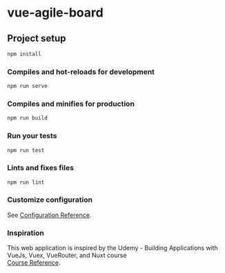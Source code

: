 # vue-agile-board

## Project setup

```javascript
npm install
```

### Compiles and hot-reloads for development

```javascript
npm run serve
```

### Compiles and minifies for production

```javascript
npm run build
```

### Run your tests

```javascript
npm run test
```

### Lints and fixes files

```javascript
npm run lint
```

### Customize configuration

See [Configuration Reference](https://cli.vuejs.org/config/).

### Inspiration

This web application is inspired by
the Udemy - Building Applications with VueJs, Vuex, VueRouter, and Nuxt course  
[Course Reference](https://udemy.com/share/101KKY).
